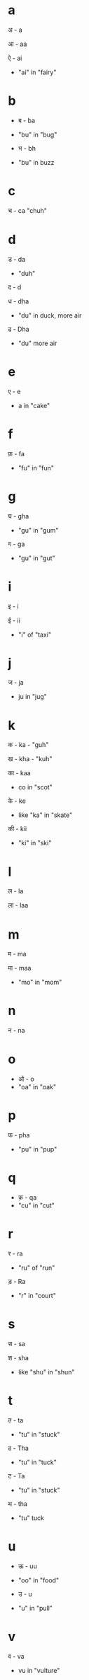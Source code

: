 # a

अ - a

आ - aa

ऐ - ai
- "ai" in "fairy"

# b

- ब - ba
- "bu" in "bug"

- भ - bh
- "bu" in buzz

# c

च - ca "chuh"

# d

ड - da
- "duh"

द - d

ध - dha
- "du" in duck, more air

ढ - Dha
- "du" more air

# e

ए - e
- a in "cake"

# f

फ़ - fa
- "fu" in "fun"

# g

घ - gha
- "gu" in "gum"

ग - ga
- "gu" in "gut"

# i

इ - i

ई - ii
- "i" of "taxi"

# j

ज - ja
- ju in "jug"

# k

क - ka - "guh"

ख - kha - "kuh"

का - kaa
- co in "scot"

के - ke
- like "ka" in "skate"

की - kii
- "ki" in "ski"

# l

ल - la

ला - laa

# m

म - ma

मा - maa
- "mo" in "mom"

# n

न - na

# o

- ओ  - o
- "oa" in "oak"

# p

फ - pha
- "pu" in "pup"

# q

- क़ - qa
- "cu" in "cut"

# r

र - ra
- "ru" of "run"

ड़ - Ra
- "r" in "court"

# s

स - sa

श - sha
- like "shu" in "shun"

# t

त - ta
- "tu" in "stuck"

ठ - Tha
- "tu" in "tuck"

ट - Ta
- "tu" in "stuck"

थ  - tha
- "tu" tuck

# u

- ऊ - uu
- "oo" in "food"

- उ  - u
- "u" in "pull"

# v

व - va
- vu in "vulture"